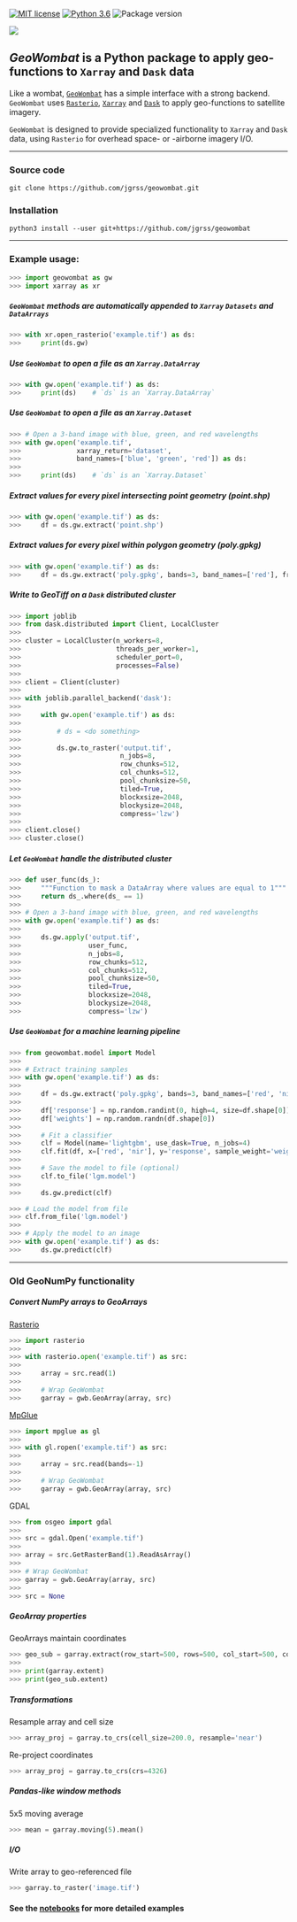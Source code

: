 [](#mit-license)[](#python-3.6)[](#package-version)

[![MIT license](https://img.shields.io/badge/License-MIT-black.svg)](https://lbesson.mit-license.org/)
[![Python 3.6](https://img.shields.io/badge/python-3.6-black.svg)](https://www.python.org/downloads/release/python-360/)
![Package version](https://img.shields.io/badge/version-0.1.0-blue.svg?cacheSeconds=2592000)

![](data/wombat.png)

## *GeoWombat* is a Python package to apply geo-functions to `Xarray` and `Dask` data

Like a wombat, [`GeoWombat`](https://github.com/jgrss/geowombat) has a simple interface with a strong backend. `GeoWombat` uses
[`Rasterio`](https://github.com/mapbox/rasterio), [`Xarray`](http://xarray.pydata.org/en/stable/) and [`Dask`](https://dask.org/) 
to apply geo-functions to satellite imagery. 

`GeoWombat` is designed to provide specialized functionality to `Xarray` and `Dask` data, using `Rasterio` for 
overhead space- or -airborne imagery I/O.

---

### Source code

```
git clone https://github.com/jgrss/geowombat.git
```

### Installation

```
python3 install --user git+https://github.com/jgrss/geowombat
```

---

### Example usage:

```python
>>> import geowombat as gw
>>> import xarray as xr
```

##### `GeoWombat` methods are automatically appended to `Xarray` `Datasets` and `DataArrays`

```python
>>> with xr.open_rasterio('example.tif') as ds:
>>>     print(ds.gw)
```

##### Use `GeoWombat` to open a file as an `Xarray.DataArray`

```python
>>> with gw.open('example.tif') as ds:
>>>     print(ds)    # `ds` is an `Xarray.DataArray`
```

##### Use `GeoWombat` to open a file as an `Xarray.Dataset`

```python
>>> # Open a 3-band image with blue, green, and red wavelengths
>>> with gw.open('example.tif',
>>>              xarray_return='dataset', 
>>>              band_names=['blue', 'green', 'red']) as ds:
>>>
>>>     print(ds)    # `ds` is an `Xarray.Dataset`
```

##### Extract values for every pixel intersecting point geometry (point.shp)

```python
>>> with gw.open('example.tif') as ds:
>>>     df = ds.gw.extract('point.shp')
```

##### Extract values for every pixel within polygon geometry (poly.gpkg)

```python
>>> with gw.open('example.tif') as ds:
>>>     df = ds.gw.extract('poly.gpkg', bands=3, band_names=['red'], frac=0.1)
```

##### Write to GeoTiff on a `Dask` distributed cluster

```python
>>> import joblib
>>> from dask.distributed import Client, LocalCluster
>>>
>>> cluster = LocalCluster(n_workers=8,
>>>                        threads_per_worker=1,
>>>                        scheduler_port=0,
>>>                        processes=False)
>>> 
>>> client = Client(cluster)
>>> 
>>> with joblib.parallel_backend('dask'):
>>>
>>>     with gw.open('example.tif') as ds:
>>>
>>>         # ds = <do something>
>>>
>>>         ds.gw.to_raster('output.tif',
>>>                         n_jobs=8,
>>>                         row_chunks=512,
>>>                         col_chunks=512,
>>>                         pool_chunksize=50,
>>>                         tiled=True,
>>>                         blockxsize=2048,
>>>                         blockysize=2048,
>>>                         compress='lzw')
>>>
>>> client.close()
>>> cluster.close()
```

##### Let `GeoWombat` handle the distributed cluster

```python
>>> def user_func(ds_):
>>>     """Function to mask a DataArray where values are equal to 1"""
>>>     return ds_.where(ds_ == 1)
>>>
>>> # Open a 3-band image with blue, green, and red wavelengths
>>> with gw.open('example.tif') as ds:
>>>
>>>     ds.gw.apply('output.tif',
>>>                 user_func,
>>>                 n_jobs=8,
>>>                 row_chunks=512,
>>>                 col_chunks=512,
>>>                 pool_chunksize=50,
>>>                 tiled=True,
>>>                 blockxsize=2048,
>>>                 blockysize=2048,
>>>                 compress='lzw')
```

##### Use `GeoWombat` for a machine learning pipeline

```python
>>> from geowombat.model import Model
>>>
>>> # Extract training samples
>>> with gw.open('example.tif') as ds:
>>>
>>>     df = ds.gw.extract('poly.gpkg', bands=3, band_names=['red', 'nir'], frac=0.1)
>>>
>>>     df['response'] = np.random.randint(0, high=4, size=df.shape[0])
>>>     df['weights'] = np.random.randn(df.shape[0])
>>>
>>>     # Fit a classifier
>>>     clf = Model(name='lightgbm', use_dask=True, n_jobs=4)
>>>     clf.fit(df, x=['red', 'nir'], y='response', sample_weight='weights')
>>>
>>>     # Save the model to file (optional)
>>>     clf.to_file('lgm.model')
>>>
>>>     ds.gw.predict(clf)
```

```python
>>> # Load the model from file
>>> clf.from_file('lgm.model')
>>>
>>> # Apply the model to an image
>>> with gw.open('example.tif') as ds:
>>>     ds.gw.predict(clf)
```

---

### Old GeoNumPy functionality

##### Convert NumPy arrays to GeoArrays

[Rasterio](https://github.com/mapbox/rasterio)

```python
>>> import rasterio
>>>
>>> with rasterio.open('example.tif') as src:
>>>
>>>     array = src.read(1)
>>>
>>>     # Wrap GeoWombat
>>>     garray = gwb.GeoArray(array, src)
```

[MpGlue](https://github.com/jgrss/mpglue)

```python
>>> import mpglue as gl
>>>
>>> with gl.ropen('example.tif') as src:
>>>
>>>     array = src.read(bands=-1)
>>>
>>>     # Wrap GeoWombat
>>>     garray = gwb.GeoArray(array, src)
```

GDAL

```python
>>> from osgeo import gdal
>>>
>>> src = gdal.Open('example.tif')
>>>
>>> array = src.GetRasterBand(1).ReadAsArray()
>>>
>>> # Wrap GeoWombat
>>> garray = gwb.GeoArray(array, src)
>>>
>>> src = None
```

##### GeoArray properties

GeoArrays maintain coordinates

```python
>>> geo_sub = garray.extract(row_start=500, rows=500, col_start=500, cols=200)  
>>>
>>> print(garray.extent)
>>> print(geo_sub.extent)
```

##### Transformations

Resample array and cell size

```python
>>> array_proj = garray.to_crs(cell_size=200.0, resample='near')
```

Re-project coordinates

```python
>>> array_proj = garray.to_crs(crs=4326)
```

##### Pandas-like window methods

5x5 moving average

```python
>>> mean = garray.moving(5).mean()
```

##### I/O

Write array to geo-referenced file

```python
>>> garray.to_raster('image.tif')
```

#### See the [notebooks](https://github.com/jgrss/geowombat/tree/master/notebooks) for more detailed examples
